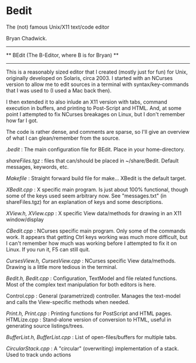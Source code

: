 # Bedit
The (not) famous Unix/X11 text/code editor

Bryan Chadwick.

****************************************************
**   BEdit (The B-Editor, where B is for Bryan)   **
****************************************************

This is a reasonably sized editor that I created (mostly just for fun) for Unix, originally
  developed on Solaris, circa 2003.  I started with an NCurses version to allow me to edit
  sources in a terminal with syntax/key-commands that I was used to (I used a Mac back then).

I then extended it to also inlude an X11 version with tabs, command execution in buffers, and
  printing to Post-Script and HTML.  And, at some point I attempted to fix NCurses breakages on
  Linux, but I don't remember how far I got.

The code is rather dense, and comments are sparse, so I'll give an overview of what I can
  glean/remember from the source.

_.bedit_ : The main configuration file for BEdit.  Place in your home-directory.

_shareFiles.tgz_ : files that can/should be placed in ~/share/Bedit. Default messages, keywords, etc.

_Makefile_ : Straight forward build file for make... XBedit is the default target.

_XBedit.cpp_ : X specific main program.  Is just about 100% functional, though some of the keys
             used seem arbitrary now.  See "messages.txt" (in shareFiles.tgz) for an explanation of
             keys and some descriptions.
             
_XView.h, XView.cpp_ : X specific View data/methods for drawing in an X11 window/display

_CBedit.cpp_ : NCurses specific main program.  Only some of the commands work.  It appears that getting
             Ctrl keys working was much more difficult, but I can't remember how much was working
             before I attempted to fix it on Linux.  If you run it, F5 can still quit.
             
_CursesView.h, CursesView.cpp_ : NCurses specific View data/methods.  Drawing is a little more tedious
                               in the terminal.

_Bedit.h, Bedit.cpp_ : Configuration, TextModel and file related functions. Most of the complex text
                       manipulation for both editors is here.

Control.cpp : General (parametrized) controller.  Manages the text-model and calls the View-specific
              methods when needed.

_Print.h, Print.cpp_ : Printing functions for PostScript and HTML pages.
HTMLize.cpp : Stand-alone version of conversion to HTML, useful in generating source listings/trees.

_BufferList.h, BufferList.cpp_ : List of open-files/buffers for multiple tabs.

_CircularStack.cpp_ : A "circular" (overwriting) implementation of a stack.  Used to track undo actions
